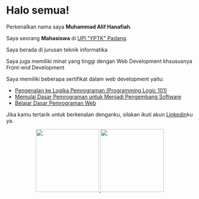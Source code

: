 # Halo semua! 

Perkenalkan nama saya **Muhammad Alif Hanafiah**.

Saya seorang **Mahasiswa** di [UPI "YPTK" Padang](https://upiyptk.ac.id/).

Saya berada di jurusan teknik informatika

Saya juga memiliki minat yang tinggi dengan Web Development khsususnya Front-end Development

Saya memiliki beberapa sertifikat dalam web development yaitu:
 - [Pengenalan ke Logika Pemrograman (Programming Logic 101)](https://www.dicoding.com/certificates/6RPNDO9W4Z2M)
 - [Memulai Dasar Pemrograman untuk Menjadi Pengembang Software](https://www.dicoding.com/certificates/ERZRM739OPYV)
 - [Belajar Dasar Pemrograman Web](https://www.dicoding.com/certificates/6RPNDO4W9Z2M)

Jika kamu tertarik untuk berkenalan denganku, silakan ikuti akun [Linkedin](https://www.linkedin.com/in/alifhanafiah/)ku ya.

<p align="center">
 <a href="https://github.com/alifhanafiah">
  <img height="170em" src="https://github-readme-stats-eight-theta.vercel.app/api?username=alifhanafiah&show_icons=true&theme=algolia&include_all_commits=true&count_private=true"/> <img height="170em" src="https://github-readme-stats-eight-theta.vercel.app/api/top-langs/?username=alifhanafiah&layout=compact&langs_count=8&theme=algolia"/>
 </a>
</p>
